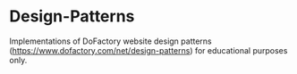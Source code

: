 # Design-Patterns
Implementations of DoFactory website design patterns (https://www.dofactory.com/net/design-patterns) for educational purposes only. 
